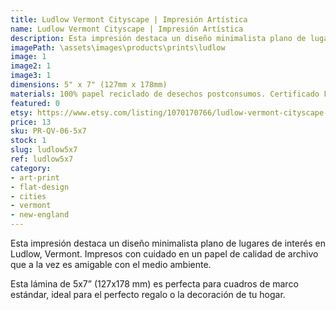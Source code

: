 ```yaml
---
title: Ludlow Vermont Cityscape | Impresión Artística
name: Ludlow Vermont Cityscape | Impresión Artística
description: Esta impresión destaca un diseño minimalista plano de lugares de interés en Ludlow, Vermont. Impresos con cuidado en un papel de calidad de archivo que a la vez es amigable con el medio ambiente.
imagePath: \assets\images\products\prints\ludlow
image: 1
image2: 1
image3: 1
dimensions: 5" x 7" (127mm x 178mm)
materials: 100% papel reciclado de desechos postconsumos. Certificado FSC.
featured: 0
etsy: https://www.etsy.com/listing/1070170766/ludlow-vermont-cityscape-art-print-thick
price: 13
sku: PR-QV-06-5x7
stock: 1
slug: ludlow5x7
ref: ludlow5x7
category:
- art-print
- flat-design
- cities
- vermont
- new-england
---
```

Esta impresión destaca un diseño minimalista plano de lugares de interés en Ludlow, Vermont. Impresos con cuidado en un papel de calidad de archivo que a la vez es amigable con el medio ambiente.

Esta lámina de 5x7” (127x178 mm) es perfecta para cuadros de marco estándar, ideal para el perfecto regalo o la decoración de tu hogar.
